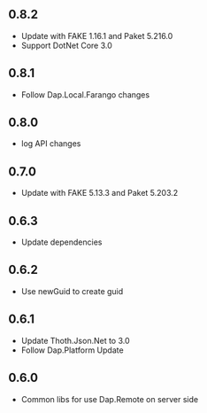 ## 0.8.2
* Update with FAKE 1.16.1 and Paket 5.216.0
* Support DotNet Core 3.0

## 0.8.1
* Follow Dap.Local.Farango changes

## 0.8.0
* log API changes

## 0.7.0
* Update with FAKE 5.13.3 and Paket 5.203.2

## 0.6.3
* Update dependencies

## 0.6.2
* Use newGuid to create guid

## 0.6.1
* Update Thoth.Json.Net to 3.0
* Follow Dap.Platform Update

## 0.6.0
* Common libs for use Dap.Remote on server side